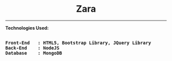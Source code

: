<div align="center"><h1>Zara</h1> </div>
<hr>

<strong>Technologies Used:</strong>

<pre>
<strong>
Front-End   : HTML5, Bootstrap Library, JQuery Library
Back-End    : NodeJS
Database    : MongoDB
</strong>
</pre>

